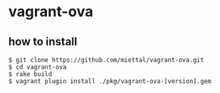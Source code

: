 # vagrant-ova

## how to install

    $ git clone https://github.com/miettal/vagrant-ova.git
    $ cd vagrant-ova
    $ rake build
    $ vagrant plugin install ./pkg/vagrant-ova-[version].gem

